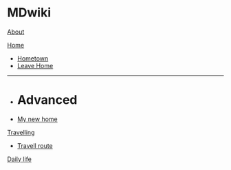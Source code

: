 # MDwiki

[About](index.md)

[Home]()

  * [Hometown](english/english-formula.md)
  * [Leave Home](english/Phonetic-Phonics.md)
- - - -
  * # Advanced
  * [My new home](english/stress.md)

[Travelling]()

  * [Travell route](math/levy_processes.md)

[Daily life](coding/PythonNote.md)


<script src="https://polyfill.io/v3/polyfill.min.js?features=es6"></script>
<script id="MathJax-script" async src="https://cdn.jsdelivr.net/npm/mathjax@3/es5/tex-mml-chtml.js"></script>
